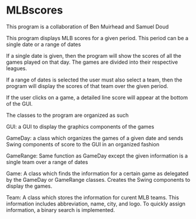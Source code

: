# MLBscores
This program is a collaboration of Ben Muirhead and Samuel Doud

This program displays MLB scores for a given period.
This period can be a single date or a range of dates

If a single date is given, then the program will show the scores of all the
games played on that day. The games are divided into their respective leagues.

If a range of dates is selected the user must also select a team, then the
program will display the scores of that team over the given period.

If the user clicks on a game, a detailed line score will appear at the bottom
of the GUI.

The classes to the program are organized as such

GUI: a GUI to display the graphics components of the games

GameDay: a class which organizes the games of a given date and sends Swing
components of score to the GUI in an organized fashion

GameRange: Same function as GameDay except the given information is a single
team over a range of dates

Game: A class which finds the information for a certain game as delegated by
the GameDay or GameRange classes. Creates the Swing components to display the
games.

Team: A class which stores the information for curent MLB teams. This
information includes abbreviation, name, city, and logo. To quickly assign
information, a binary search is implemented.

